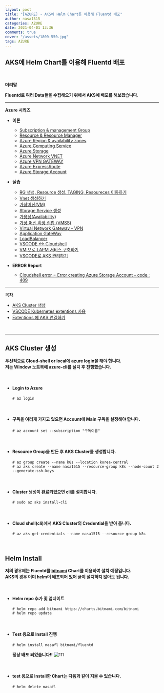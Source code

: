 ```yaml
---
layout: post
title: "[AZURE] - AKS에 Helm Chart를 이용해 Fluentd 배포"
author: nasa1515
categories: AZURE
date: 2021-04-01 13:36
comments: true
cover: "/assets/1800-550.jpg"
tags: AZURE
---
```




## **AKS에 Helm Chart를 이용해 Fluentd 배포**


<br/>

**머리말**  

**Fluentd로 여러 Data들을 수집해오기 위해서 AKS에 배포를 해보겠습니다.**  





  


 
---


**Azure 시리즈**

* **이론**

    - [Subscription & management Group](https://nasa1515.github.io/azure/2021/01/21/azure.subscriptions.html)
    - [Resource & Resource Manager](https://nasa1515.github.io/azure/2021/01/22/azure-resoure.html)
    - [Azure Region & availability zones](https://nasa1515.github.io/azure/2021/01/22/azure.region.html)
    - [Azure Computing Service](https://nasa1515.github.io/azure/2021/01/25/azure.compute.html)
    - [Azure Storage](https://nasa1515.github.io/azure/2021/01/26/azure.storage.html)
    - [Azure Network VNET](https://nasa1515.github.io/azure/2021/01/26/azure-vnet.html)
    - [Azure VPN GATEWAY](https://nasa1515.github.io/azure/2021/01/27/Azure-VPN.html)
    - [Azure ExpressRoute](https://nasa1515.github.io/azure/2021/01/27/azure-expreroute.html)
    - [Azure Storage Account](https://nasa1515.github.io/azure/2021/02/08/storage2.html)


* **실습**

    - [RG 생성, Resource 생성, TAGING, Resoureces 이동하기](https://nasa1515.github.io/azure/2021/02/05/azure-resource2.html)
    - [Vnet 생성하기](https://nasa1515.github.io/azure/2021/02/05/vnet2.html)
    - [가상머신(VM)](https://nasa1515.github.io/azure/2021/02/08/VM2.html)
    - [Storage Service 생성](https://nasa1515.github.io/azure/2021/02/08/AZURE-Storageservice.html)
    - [가용성(Availability)](https://nasa1515.github.io/azure/2021/02/08/scale.html)
    - [가상 머신 확장 집합 (VMSS)](https://nasa1515.github.io/azure/2021/02/09/Azure-VMSS.html)   
    - [Virtual Network Gateway - VPN](https://nasa1515.github.io/azure/2021/02/09/Azure-vpngw.html)   
    - [Application GateWay](https://nasa1515.github.io/azure/2021/02/09/Azure-LB.html)   
    - [LoadBalancer](https://nasa1515.github.io/azure/2021/02/09/Azure-lb2.html)   
    - [VSCODE <-> Cloudshell](https://nasa1515.github.io/azure/2021/02/09/Azure-vdcode.html)   
    - [VM 으로 LAPM 서비스 구축하기](https://nasa1515.github.io/azure/2021/02/24/AZURE-WEB.html)   
    - [VSCODE로 AKS 관리하기](https://nasa1515.github.io/azure/2021/03/19/aks-vscode.html)

* **ERROR Report**  

    - [Cloudshell error = Error creating Azure Storage Account - code : 409](https://nasa1515.github.io/azure/2021/03/24/azure-cloudshellerror.html)

---



**목차**


- [AKS Cluster 생성](#a1)
- [VSCODE Kubernetes extentions 사용](#a2)
- [Extentions 에 AKS 연결하기](#a3)

<br/>

--- 


## **AKS Cluster 생성**  <a name="a1"></a>  
  
**우선적으로 Cloud-shell or local에 azure login을 해야 합니다.**  
**저는 Window 노트북에 azure-cli를 설치 후 진행했습니다.**  

<br/>

* #### **Login to Azure**  

    ```
    # az login
    ```

    <br/>

* #### **구독을 여러개 가지고 있으면 Account에 Main 구독을 설정해야 합니다.**  

    ```
    # az account set --subscription "구독이름" 
    ```

    <br/>

* #### **Resource Group을 만든 후 AKS Cluster를 생성합니다.**  

    ```
    # az group create --name k8s --location korea-central
    # az aks create --name nasa1515 --resource-group k8s --node-count 2 --generate-ssh-keys 
    ```

    <br/>

* #### **Cluster 생성이 완료되었으면 cli를 설치합니다.**  

    ```
    # sudo az aks install-cli
    ```
    
    <br/>

* #### **Cloud shell(cli)에서 AKS Cluster의 Credential을 받아 옵니다.**  

    ```
    # az aks get-credentials --name nasa1515 --resource-group k8s
    ```

<br/>


## **Helm Install**  

**저의 경우에는 Fluentd를 [bitnami](https://bitnami.com/stack/fluentd/helm) Chart를 이용하여 설치 예정입니다.**  
**AKS의 경우 이미 helm이 배포되어 있어 굳이 설치하지 않아도 됩니다.**  



<br/>

* #### **Helm repo 추가 및 업데이트** 

    ```
    # helm repo add bitnami https://charts.bitnami.com/bitnami
    # helm repo update
    ```

    <br/>

* #### **Test 용으로 Install 진행**  

    ```
    # helm install nasafl bitnami/fluentd
    ```

    **정상 배포 되었습니다!!** 
    ![111](https://user-images.githubusercontent.com/69498804/113230237-8b6f1600-92d3-11eb-8fea-5e7f7a36ef32.JPG)

    <br/>

* #### **test 용으로 Install한 Chart는 다음과 같이 지울 수 있습니다.**  

    ```
    # helm delete nasafl
    ```